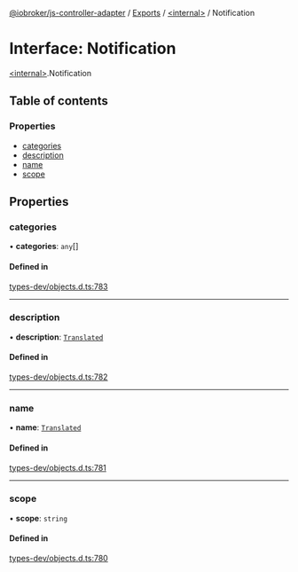 [@iobroker/js-controller-adapter](../README.md) / [Exports](../modules.md) / [\<internal\>](../modules/internal_.md) / Notification

# Interface: Notification

[\<internal\>](../modules/internal_.md).Notification

## Table of contents

### Properties

- [categories](internal_.Notification.md#categories)
- [description](internal_.Notification.md#description)
- [name](internal_.Notification.md#name)
- [scope](internal_.Notification.md#scope)

## Properties

### categories

• **categories**: `any`[]

#### Defined in

[types-dev/objects.d.ts:783](https://github.com/ioBroker/ioBroker.js-controller/blob/5b429316/packages/types-dev/objects.d.ts#L783)

___

### description

• **description**: [`Translated`](../modules/internal_.md#translated)

#### Defined in

[types-dev/objects.d.ts:782](https://github.com/ioBroker/ioBroker.js-controller/blob/5b429316/packages/types-dev/objects.d.ts#L782)

___

### name

• **name**: [`Translated`](../modules/internal_.md#translated)

#### Defined in

[types-dev/objects.d.ts:781](https://github.com/ioBroker/ioBroker.js-controller/blob/5b429316/packages/types-dev/objects.d.ts#L781)

___

### scope

• **scope**: `string`

#### Defined in

[types-dev/objects.d.ts:780](https://github.com/ioBroker/ioBroker.js-controller/blob/5b429316/packages/types-dev/objects.d.ts#L780)
